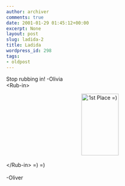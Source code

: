 ```yaml
---
author: archiver
comments: true
date: 2001-01-29 01:45:12+00:00
excerpt: None
layout: post
slug: ladida-2
title: Ladida
wordpress_id: 298
tags:
- oldpost
---
```


Stop rubbing in! -Olivia<br />&lt;Rub-in&gt;<br /><center><img src="http://www.oliverweb.com/stuff/firstbig.gif" width="100" height="165" alt="1st Place =)"></center><br />&lt;/Rub-in&gt; =) =)<br /><br />-Oliver